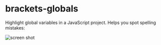 brackets-globals
===============

Highlight global variables in a JavaScript project.  Helps you spot spelling mistakes:

![screen shot](http://s3.postimg.org/ak41o10gj/globals.png)
